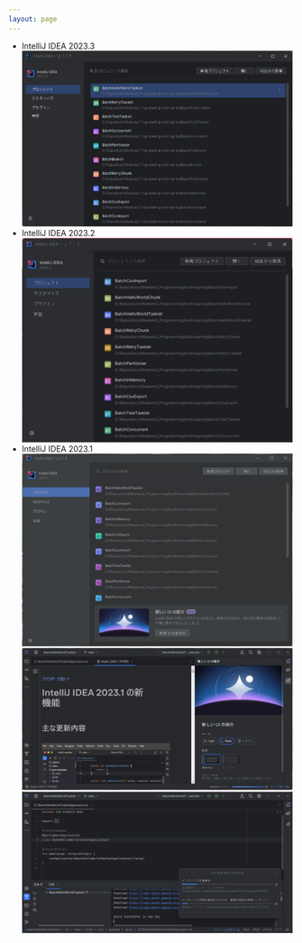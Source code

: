 ```yaml
---
layout: page
---
```

- IntelliJ IDEA 2023.3
    ![Intellij IDEA 2023.3](/images/Kotlin/20231208_IntelliJ_IDEA_2023.3.png)
- IntelliJ IDEA 2023.2
    ![Intellij IDEA 2023.2](/images/Kotlin/20230730_IntelliJ_IDEA_2023.2.png)
- IntelliJ IDEA 2023.1
    ![新しいUIの有効化](/images/Kotlin/IntelliJ_IDEA_2023.1_NewUI_Enable.png)
    ![新しいUIの紹介](/images/Kotlin/IntelliJ_IDEA_2023.1_About_NewUI.png)
    ![新しいUI](/images/Kotlin/IntelliJ_IDEA_2023.1_NewUI.png)
